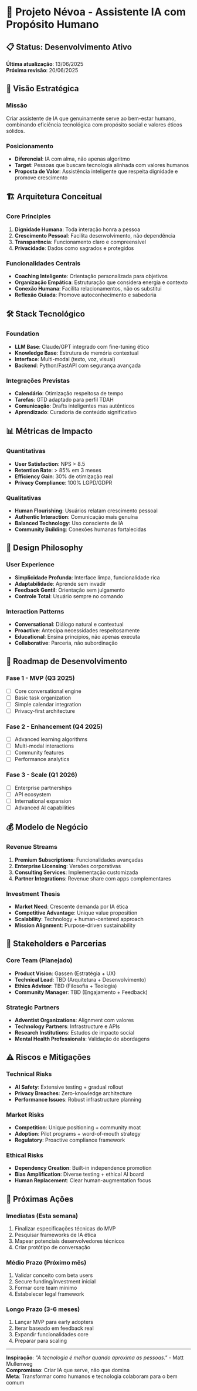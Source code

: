 # 🤖 Projeto Névoa - Assistente IA com Propósito Humano

## 📋 Status: Desenvolvimento Ativo
**Última atualização**: 13/06/2025  
**Próxima revisão**: 20/06/2025  

## 🎯 Visão Estratégica

### Missão
Criar assistente de IA que genuinamente serve ao bem-estar humano, combinando eficiência tecnológica com propósito social e valores éticos sólidos.

### Posicionamento
- **Diferencial**: IA com alma, não apenas algoritmo
- **Target**: Pessoas que buscam tecnologia alinhada com valores humanos
- **Proposta de Valor**: Assistência inteligente que respeita dignidade e promove crescimento

## 🏗️ Arquitetura Conceitual

### Core Principles
1. **Dignidade Humana**: Toda interação honra a pessoa
2. **Crescimento Pessoal**: Facilita desenvolvimento, não dependência
3. **Transparência**: Funcionamento claro e compreensível
4. **Privacidade**: Dados como sagrados e protegidos

### Funcionalidades Centrais
- **Coaching Inteligente**: Orientação personalizada para objetivos
- **Organização Empática**: Estruturação que considera energia e contexto
- **Conexão Humana**: Facilita relacionamentos, não os substitui
- **Reflexão Guiada**: Promove autoconhecimento e sabedoria

## 🛠️ Stack Tecnológico

### Foundation
- **LLM Base**: Claude/GPT integrado com fine-tuning ético
- **Knowledge Base**: Estrutura de memória contextual
- **Interface**: Multi-modal (texto, voz, visual)
- **Backend**: Python/FastAPI com segurança avançada

### Integrações Previstas
- **Calendário**: Otimização respeitosa de tempo
- **Tarefas**: GTD adaptado para perfil TDAH
- **Comunicação**: Drafts inteligentes mas autênticos
- **Aprendizado**: Curadoria de conteúdo significativo

## 📊 Métricas de Impacto

### Quantitativas
- **User Satisfaction**: NPS > 8.5
- **Retention Rate**: > 85% em 3 meses
- **Efficiency Gain**: 30% de otimização real
- **Privacy Compliance**: 100% LGPD/GDPR

### Qualitativas
- **Human Flourishing**: Usuários relatam crescimento pessoal
- **Authentic Interaction**: Comunicação mais genuína
- **Balanced Technology**: Uso consciente de IA
- **Community Building**: Conexões humanas fortalecidas

## 🎨 Design Philosophy

### User Experience
- **Simplicidade Profunda**: Interface limpa, funcionalidade rica
- **Adaptabilidade**: Aprende sem invadir
- **Feedback Gentil**: Orientação sem julgamento
- **Controle Total**: Usuário sempre no comando

### Interaction Patterns
- **Conversational**: Diálogo natural e contextual
- **Proactive**: Antecipa necessidades respeitosamente
- **Educational**: Ensina princípios, não apenas executa
- **Collaborative**: Parceria, não subordinação

## 🚀 Roadmap de Desenvolvimento

### Fase 1 - MVP (Q3 2025)
- [ ] Core conversational engine
- [ ] Basic task organization
- [ ] Simple calendar integration
- [ ] Privacy-first architecture

### Fase 2 - Enhancement (Q4 2025)
- [ ] Advanced learning algorithms
- [ ] Multi-modal interactions
- [ ] Community features
- [ ] Performance analytics

### Fase 3 - Scale (Q1 2026)
- [ ] Enterprise partnerships
- [ ] API ecosystem
- [ ] International expansion
- [ ] Advanced AI capabilities

## 💰 Modelo de Negócio

### Revenue Streams
1. **Premium Subscriptions**: Funcionalidades avançadas
2. **Enterprise Licensing**: Versões corporativas
3. **Consulting Services**: Implementação customizada
4. **Partner Integrations**: Revenue share com apps complementares

### Investment Thesis
- **Market Need**: Crescente demanda por IA ética
- **Competitive Advantage**: Unique value proposition
- **Scalability**: Technology + human-centered approach
- **Mission Alignment**: Purpose-driven sustainability

## 🤝 Stakeholders e Parcerias

### Core Team (Planejado)
- **Product Vision**: Gassen (Estratégia + UX)
- **Technical Lead**: TBD (Arquitetura + Desenvolvimento)
- **Ethics Advisor**: TBD (Filosofia + Teologia)
- **Community Manager**: TBD (Engajamento + Feedback)

### Strategic Partners
- **Adventist Organizations**: Alignment com valores
- **Technology Partners**: Infrastructure e APIs
- **Research Institutions**: Estudos de impacto social
- **Mental Health Professionals**: Validação de abordagens

## ⚠️ Riscos e Mitigações

### Technical Risks
- **AI Safety**: Extensive testing + gradual rollout
- **Privacy Breaches**: Zero-knowledge architecture
- **Performance Issues**: Robust infrastructure planning

### Market Risks
- **Competition**: Unique positioning + community moat
- **Adoption**: Pilot programs + word-of-mouth strategy
- **Regulatory**: Proactive compliance framework

### Ethical Risks
- **Dependency Creation**: Built-in independence promotion
- **Bias Amplification**: Diverse testing + ethical AI board
- **Human Replacement**: Clear human-augmentation focus

## 📝 Próximas Ações

### Imediatas (Esta semana)
1. Finalizar especificações técnicas do MVP
2. Pesquisar frameworks de IA ética
3. Mapear potenciais desenvolvedores técnicos
4. Criar protótipo de conversação

### Médio Prazo (Próximo mês)
1. Validar conceito com beta users
2. Secure funding/investment inicial
3. Formar core team mínimo
4. Estabelecer legal framework

### Longo Prazo (3-6 meses)
1. Lançar MVP para early adopters
2. Iterar baseado em feedback real
3. Expandir funcionalidades core
4. Preparar para scaling

---

**Inspiração**: *"A tecnologia é melhor quando aproxima as pessoas."* - Matt Mullenweg  
**Compromisso**: Criar IA que serve, não que domina  
**Meta**: Transformar como humanos e tecnologia colaboram para o bem comum